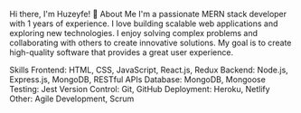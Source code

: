 Hi there, I'm Huzeyfe! 👋
About Me
I'm a passionate MERN stack developer with 1 years of experience. I love building scalable web applications and exploring new technologies. I enjoy solving complex problems and collaborating with others to create innovative solutions. My goal is to create high-quality software that provides a great user experience.

Skills
Frontend: HTML, CSS, JavaScript, React.js, Redux
Backend: Node.js, Express.js, MongoDB, RESTful APIs
Database: MongoDB, Mongoose
Testing: Jest
Version Control: Git, GitHub
Deployment: Heroku, Netlify
Other: Agile Development, Scrum
